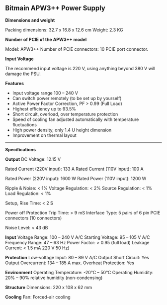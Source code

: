 ## Bitmain APW3++ Power Supply

**Dimensions and weight** 

Packing dimensions: 32.7 x 16.8 x 12.6 cm 
Weight: 2.3 KG 

**Number of PCIE of the APW3++ model**

Model:  APW3++ 
Number of PCIE connectors: 10 PCIE port connector. 

**Input Voltage**

The recommend input voltage is 220 V, using anything beyond 380 V will damage the PSU. 

**Features**

-   Input voltage range 100 – 240 V 
-   Can switch power remotely (to be set up by yourself) 
-   Active Power Factor Correction, PF > 0.99 (Full Load) 
-   Highest efficiency up to 93.5% 
-   Short circuit, overload, over temperature protection 
-   Speed of cooling fan adjusted automatically with temperature fluctuations 
-   High power density, only 1.4 U height dimension 
-   Improvement on thermal layout 

----------

**Specifications**

**Output**
DC Voltage: 12.15 V 

Rated Current (220V input): 133 A 
Rated Current (110V input): 100 A 

Rated Power (220V input): 1600 W 
Rated Power (110V input): 1200 W 

Ripple & Noise: < 1% 
Voltage Regulation: < 2% 
Source Regulation: < 1% 
Load Regulation: < 1% 

Setup, Rise Time: < 2 S 

Power off Protection Trip Time: > 9 mS 
Interface Type: 5 pairs of 6 pin PCIE connectors (10 connectors) 

Noise Level: < 43 dB 

**Input**
Voltage Range: 100 – 240 V A/C 
Starting Voltage: 95 – 105 V A/C 
Frequency Range: 47 – 63 Hz 
Power Factor: > 0.95 (full load) 
Leakage Current: < 1.5 mA 220 V 50 Hz) 

**Protection**
Low-voltage Input: 80 – 89 V A/C 
Output Short Circuit: Yes 
Output Overcurrent: 134 – 185 A max. 
Overheat Protection: Yes 

**Environment**
Operating Temperature: -20°C – 50°C 
Operating Humidity: 20% – 90% relative humidity (non-condensing) 

**Structure**
Dimensions: 220 x 108 x 62 mm 

**Cooling**
Fan: Forced-air cooling 
